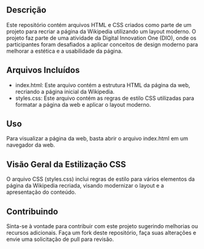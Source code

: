 ## Descrição
Este repositório contém arquivos HTML e CSS criados como parte de um projeto para recriar a página da Wikipedia utilizando um layout moderno. O projeto faz parte de uma atividade da Digital Innovation One (DIO), onde os participantes foram desafiados a aplicar conceitos de design moderno para melhorar a estética e a usabilidade da página.

## Arquivos Incluídos
- index.html: Este arquivo contém a estrutura HTML da página da web, recriando a página inicial da Wikipedia.
- styles.css: Este arquivo contém as regras de estilo CSS utilizadas para formatar a página da web e aplicar o layout moderno.

## Uso
Para visualizar a página da web, basta abrir o arquivo index.html em um navegador da web.

## Visão Geral da Estilização CSS
O arquivo CSS (styles.css) inclui regras de estilo para vários elementos da página da Wikipedia recriada, visando modernizar o layout e a apresentação do conteúdo.

## Contribuindo
Sinta-se à vontade para contribuir com este projeto sugerindo melhorias ou recursos adicionais. Faça um fork deste repositório, faça suas alterações e envie uma solicitação de pull para revisão.